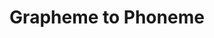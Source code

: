 ---
title: "Grapheme to Phoneme"

categories: ['']

tags: ['Grapheme', 'to', 'Phoneme']

arwords: 'جرافيم إلى فونيم'

arexps: []

enwords: ['Grapheme to Phoneme']

enexps: []

arlexicons: 'ج'

enlexicons: 'G'

authors: ['Ruqayya Roshdy']

translators: ['X']

citations: 'تطبيقات أساسية في المعالجة الآلية للغة العربية'

sources: 'مركز الملك عبدالله بن عبدالعزيز الدولي لخدمة اللغة العربية'

slug: ""
---